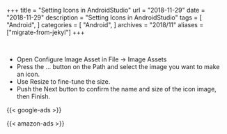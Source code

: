 +++
title = "Setting Icons in AndroidStudio"
url = "2018-11-29"
date = "2018-11-29"
description = "Setting Icons in AndroidStudio"
tags = [
  "Android",
]
categories = [
    "Android",
]
archives = "2018/11"
aliases = ["migrate-from-jekyl"]
+++

<br>

- Open Configure Image Asset in File -> Image Assets  
- Press the ... button on the Path and select the image you want to make an icon.  
- Use Resize to fine-tune the size.  
- Push the Next button to confirm the name and size of the icon image, then Finish.  

<!-- Google Ads -->
{{< google-ads >}}

<!-- Amazon Ads -->
{{< amazon-ads >}}
